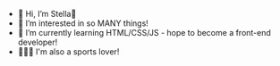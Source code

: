 - 👋 Hi, I’m Stella🌟
- 👀 I’m interested in so MANY things!
- 🌱 I’m currently learning HTML/CSS/JS - hope to become a front-end developer!
- 🧚🏻‍♀️ I'm also a sports lover!

<!---
hastella/hastella is a ✨ special ✨ repository because its `README.md` (this file) appears on your GitHub profile.
You can click the Preview link to take a look at your changes.
--->
